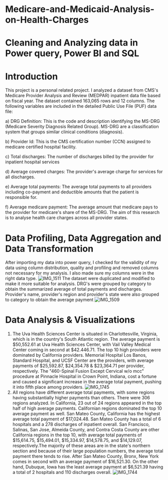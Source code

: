 # Medicare-and-Medicaid-Analysis-on-Health-Charges
# Cleaning and Analyzing data in Power query, Power BI and SQL 
# Introduction
This project is a personal related project. I analyzed a dataset from CMS's Medicare Provider Analysis and Review (MEDPAR) inpatient data file based on fiscal year. The dataset contained 163,065 rows and 12 columns. The following variables are included in the detailed Public Use File (PUF) data file:

a) DRG Definition: This is the code and description identifying the MS-DRG (Medicare Severity Diagnosis Related Group). MS-DRG are a classification system that groups similar clinical conditions (diagnosis). 

b) Provider Id: This is the CMS  certification number (CCN) assigned to medicare certified hospital facility.

c) Total discharges: The number of discharges billed by the provider for inpatient hospital services

d) Average covered charges: The provider's average charge for services for all discharges.

e) Average total payments: The average total payments to all providers including co-payment and deductible amounts that the patient is responsible for.

f) Average medicare payment: The average amount that medicare pays to the provider for medicare's share of the MS-DRG.
The aim of this research is to analyse health care charges across all provider states. 
#  Data Profiling, Data Aggregation and Data Transformation
After importing my data into power query, I checked for the validity of my data using column distribution, quality and profiling and removed columns not necessary for my analysis. I also made sure my columns were in the right data type.
![IMG_1511](https://github.com/OlotoDamilola/Medicare-and-Medicaid-Analysis-on-Healthcare-Charges/assets/109422215/a248bef6-ab6d-48f3-b338-91880d0bb7cb) 
The dataset were duplicated and modified to make it more suitable for analysis. DRG's were grouped by category to obtain the summarized average of total payments and discharges. Provider's name, provider's region and provider's state were also grouped to category to obtain the average payment 
![IMG_1509](https://github.com/OlotoDamilola/Medicare-and-Medicaid-Analysis-on-Healthcare-Charges/assets/109422215/98863df9-911a-4ef5-8346-88e4bd36dc4d) 
#  Data Analysis & Visualizations
1) The Uva Health Sciences Center is situated in Charlottesville, Virginia, which is in the country's South Atlantic region. The average payment is $50,552.61 at Uva Health Sciences Center, with Vail Valley Medical Center coming in second at $42.446.71. The top 10 high providers were dominated by California providers. Memorial Hospital Los Banos, Standard Hospital, and UCSF Center are the providers, with average payments of $25,592.87, $24,354.78 & $23,364.71 per provider, respectively. The "460-Spinal Fusion Except Cervical w/o mcc" procedure at Pinnacle Hospital in Crown Point, Indiana, cost a fortune and caused a significant increase in the average total payment, pushing it into fifth place among providers.
![IMG_1745](https://github.com/OlotoDamilola/Medicare-and-Medicaid-Analysis-on-Healthcare-Charges/assets/109422215/be76a05f-a3e3-4170-b1c0-2a1a33514433)
2) All regions have different average total payments, with some regions having substantially higher payments than others. There were 306 regions analyzed. In California, 23 out of 24 regions appeared in the top half of high average payments. Californian regions dominated the top 10 average payment as well. San Mateo County, California has the highest average total payment of $17,024.48. San Mateo County has a total of 6 hospitals and a 278 discharges of inpatient overall. San Francisco, Salinas, San Jose, Almeida County, and Contra Costa County are other California regions in the top 10, with average total payments of $15,614.75, $15,494.01, $15,334.97, $14,578.75, and $14,129.07, respectively.The majority of these areas are in the state's northern section and because of their large population numbers, the average total payment there tends to rise. After San Mateo County, Bronx, New York comes in second with an average payment of $16,521.30. On the other hand, Dubuque, Iowa has the least average payment at $6,521.39 having a total of 2 hospitals and 110 discharges overall.
![IMG_1744](https://github.com/OlotoDamilola/Medicare-and-Medicaid-Analysis-on-Healthcare-Charges/assets/109422215/3b42b254-d117-459c-aefd-eda9ef1b19c8) 
